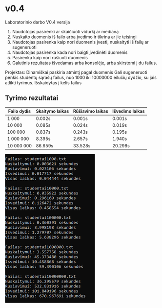 # v0.4
Laboratorinio darbo V0.4 versija
1. Naudotojas pasirenki ar skaičiuoti vidurkį ar medianą
2. Nuskaito duomenis iš failo arba įvedimo ir tikrina ar jie teisingi
3. Naudotojas pasirenka kaip nori duomenis įvesti, nuskaityti iš failų ar sugeneruoti
4. Naudotojas pasirenka kada nori baigti įvedinėti duomenis
5.  Pasirenka kaip nori rūšiuoti duomenis
6. Galutinis rezultatas išvedamas arba konsolėje, arba skirstomi į du failus.

Projektas:
Dinamiškai paskiria atmintį pagal duomenis
Gali sugeneruoti penkis studentų sąrašų failus, nuo 1000 iki 10000000 eilučių dydžio, su jais atlikti tyrimus.
Išskaidytas į kelis failus

## Tyrimo rezultatai

| Failo dydis | Skaitymo laikas  | Rūšiavimo laikas | Išvedimo laikas  |
|-------------|------------------|------------------|------------------|
| 1 000       | 0.002s           | 0.001s           | 0.001s           |
| 10 000      | 0.085s           | 0.024s           | 0.019s           |
| 100 000     | 0.837s           | 0.243s           | 0.195s           |
| 1 000 000   | 8.395s           | 2.657s           | 1.940s           |
| 10 000 000  | 86.659s          | 33.528s          | 20.298s          |

![Tyrimas](./image.png)